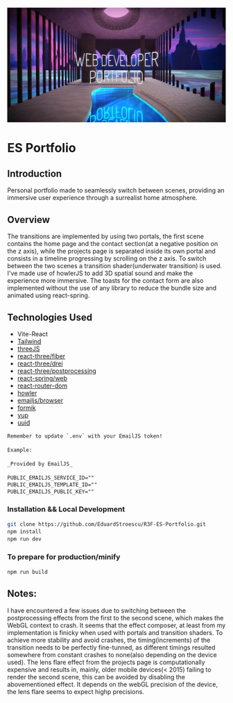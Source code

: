 <p align="center">
  <a href="https://eduardstroescu.com/" target="blank"><img src="https://raw.githubusercontent.com/EduardStroescu/PubImages/main/WebsiteImages/portfolio.jpg" alt="ES Portfolio Preview" /></a>
</p>

# ES Portfolio

## Introduction

Personal portfolio made to seamlessly switch between scenes, providing an immersive user experience through a surrealist home atmosphere.

## Overview

The transitions are implemented by using two portals, the first scene contains the home page and the contact section(at a negative position on the z axis), while the projects page is separated inside its own portal and consists in a timeline progressing by scrolling on the z axis. To switch between the two scenes a transition shader(underwater transition) is used.
I've made use of howlerJS to add 3D spatial sound and make the experience more immersive.
The toasts for the contact form are also implemented without the use of any library to reduce the bundle size and animated using react-spring.

## Technologies Used

- Vite-React
- [Tailwind](https://tailwindcss.com/)
- [threeJS](https://github.com/mrdoob/three.js)
- [react-three/fiber](https://github.com/pmndrs/react-three-fiber)
- [react-three/drei](https://github.com/pmndrs/drei)
- [react-three/postprocessing](https://github.com/pmndrs/react-postprocessing)
- [react-spring/web](https://github.com/pmndrs/react-spring)
- [react-router-dom](https://github.com/remix-run/react-router)
- [howler](https://github.com/goldfire/howler.js)
- [emailjs/browser](https://github.com/emailjs-com/emailjs-sdk)
- [formik](https://github.com/jaredpalmer/formik)
- [yup](https://github.com/jquense/yup)
- [uuid](https://github.com/uuidjs/uuid)

```
Remember to update `.env` with your EmailJS token!

Example:

_Provided by EmailJS_

PUBLIC_EMAILJS_SERVICE_ID=""
PUBLIC_EMAILJS_TEMPLATE_ID=""
PUBLIC_EMAILJS_PUBLIC_KEY=""
```

### Installation && Local Development

```bash
git clone https://github.com/EduardStroescu/R3F-ES-Portfolio.git
npm install
npm run dev
```

### To prepare for production/minify

```bash
npm run build
```

## Notes:

I have encountered a few issues due to switching between the postprocessing effects from the first to the second scene, which makes the WebGL context to crash. It seems that the effect composer, at least from my implementation is finicky when used with portals and transition shaders. To achieve more stability and avoid crashes, the timing(increments) of the transition needs to be perfectly fine-tunned, as different timings resulted somewhere from constant crashes to none(also depending on the device used).
The lens flare effect from the projects page is computationally expensive and results in, mainly, older mobile devices(< 2015) failing to render the second scene, this can be avoided by disabling the abovementioned effect. It depends on the webGL precision of the device, the lens flare seems to expect highp precisions.
